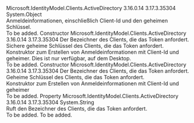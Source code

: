 <Type Name="ClientCredential" FullName="Microsoft.IdentityModel.Clients.ActiveDirectory.ClientCredential">
  <TypeSignature Language="C#" Value="public sealed class ClientCredential" />
  <TypeSignature Language="ILAsm" Value=".class public auto ansi sealed beforefieldinit ClientCredential extends System.Object" />
  <TypeSignature Language="DocId" Value="T:Microsoft.IdentityModel.Clients.ActiveDirectory.ClientCredential" />
  <TypeSignature Language="VB.NET" Value="Public NotInheritable Class ClientCredential" />
  <TypeSignature Language="F#" Value="type ClientCredential = class" />
  <AssemblyInfo>
    <AssemblyName>Microsoft.IdentityModel.Clients.ActiveDirectory</AssemblyName>
    <AssemblyVersion>3.16.0.14</AssemblyVersion>
    <AssemblyVersion>3.17.3.35304</AssemblyVersion>
  </AssemblyInfo>
  <Base>
    <BaseTypeName>System.Object</BaseTypeName>
  </Base>
  <Interfaces />
  <Docs>
    <summary>
            Anmeldeinformationen, einschließlich Client-Id und den geheimen Schlüssel.
            </summary>
    <remarks>To be added.</remarks>
  </Docs>
  <Members>
    <Member MemberName=".ctor">
      <MemberSignature Language="C#" Value="public ClientCredential (string clientId, Microsoft.IdentityModel.Clients.ActiveDirectory.ISecureClientSecret secureClientSecret);" />
      <MemberSignature Language="ILAsm" Value=".method public hidebysig specialname rtspecialname instance void .ctor(string clientId, class Microsoft.IdentityModel.Clients.ActiveDirectory.ISecureClientSecret secureClientSecret) cil managed" />
      <MemberSignature Language="DocId" Value="M:Microsoft.IdentityModel.Clients.ActiveDirectory.ClientCredential.#ctor(System.String,Microsoft.IdentityModel.Clients.ActiveDirectory.ISecureClientSecret)" />
      <MemberSignature Language="VB.NET" Value="Public Sub New (clientId As String, secureClientSecret As ISecureClientSecret)" />
      <MemberSignature Language="F#" Value="new Microsoft.IdentityModel.Clients.ActiveDirectory.ClientCredential : string * Microsoft.IdentityModel.Clients.ActiveDirectory.ISecureClientSecret -&gt; Microsoft.IdentityModel.Clients.ActiveDirectory.ClientCredential" Usage="new Microsoft.IdentityModel.Clients.ActiveDirectory.ClientCredential (clientId, secureClientSecret)" />
      <MemberType>Constructor</MemberType>
      <AssemblyInfo>
        <AssemblyName>Microsoft.IdentityModel.Clients.ActiveDirectory</AssemblyName>
        <AssemblyVersion>3.16.0.14</AssemblyVersion>
        <AssemblyVersion>3.17.3.35304</AssemblyVersion>
      </AssemblyInfo>
      <Parameters>
        <Parameter Name="clientId" Type="System.String" />
        <Parameter Name="secureClientSecret" Type="Microsoft.IdentityModel.Clients.ActiveDirectory.ISecureClientSecret" />
      </Parameters>
      <Docs>
        <param name="clientId">Der Bezeichner des Clients, die das Token anfordert.</param>
        <param name="secureClientSecret">Sichere geheime Schlüssel des Clients, die das Token anfordert.</param>
        <summary>
            Konstruktor zum Erstellen von Anmeldeinformationen mit Client-Id und geheimer. Dies ist nur verfügbar, auf dem Desktop.
            </summary>
        <remarks>To be added.</remarks>
      </Docs>
    </Member>
    <Member MemberName=".ctor">
      <MemberSignature Language="C#" Value="public ClientCredential (string clientId, string clientSecret);" />
      <MemberSignature Language="ILAsm" Value=".method public hidebysig specialname rtspecialname instance void .ctor(string clientId, string clientSecret) cil managed" />
      <MemberSignature Language="DocId" Value="M:Microsoft.IdentityModel.Clients.ActiveDirectory.ClientCredential.#ctor(System.String,System.String)" />
      <MemberSignature Language="VB.NET" Value="Public Sub New (clientId As String, clientSecret As String)" />
      <MemberSignature Language="F#" Value="new Microsoft.IdentityModel.Clients.ActiveDirectory.ClientCredential : string * string -&gt; Microsoft.IdentityModel.Clients.ActiveDirectory.ClientCredential" Usage="new Microsoft.IdentityModel.Clients.ActiveDirectory.ClientCredential (clientId, clientSecret)" />
      <MemberType>Constructor</MemberType>
      <AssemblyInfo>
        <AssemblyName>Microsoft.IdentityModel.Clients.ActiveDirectory</AssemblyName>
        <AssemblyVersion>3.16.0.14</AssemblyVersion>
        <AssemblyVersion>3.17.3.35304</AssemblyVersion>
      </AssemblyInfo>
      <Parameters>
        <Parameter Name="clientId" Type="System.String" />
        <Parameter Name="clientSecret" Type="System.String" />
      </Parameters>
      <Docs>
        <param name="clientId">Der Bezeichner des Clients, die das Token anfordert.</param>
        <param name="clientSecret">Geheime Schlüssel des Clients, die das Token anfordert.</param>
        <summary>
            Konstruktor zum Erstellen von Anmeldeinformationen mit Client-Id und geheimer
            </summary>
        <remarks>To be added.</remarks>
      </Docs>
    </Member>
    <Member MemberName="ClientId">
      <MemberSignature Language="C#" Value="public string ClientId { get; }" />
      <MemberSignature Language="ILAsm" Value=".property instance string ClientId" />
      <MemberSignature Language="DocId" Value="P:Microsoft.IdentityModel.Clients.ActiveDirectory.ClientCredential.ClientId" />
      <MemberSignature Language="VB.NET" Value="Public ReadOnly Property ClientId As String" />
      <MemberSignature Language="F#" Value="member this.ClientId : string" Usage="Microsoft.IdentityModel.Clients.ActiveDirectory.ClientCredential.ClientId" />
      <MemberType>Property</MemberType>
      <AssemblyInfo>
        <AssemblyName>Microsoft.IdentityModel.Clients.ActiveDirectory</AssemblyName>
        <AssemblyVersion>3.16.0.14</AssemblyVersion>
        <AssemblyVersion>3.17.3.35304</AssemblyVersion>
      </AssemblyInfo>
      <ReturnValue>
        <ReturnType>System.String</ReturnType>
      </ReturnValue>
      <Docs>
        <summary>
            Ruft den Bezeichner des Clients, die das Token anfordert.
            </summary>
        <value>To be added.</value>
        <remarks>To be added.</remarks>
      </Docs>
    </Member>
  </Members>
</Type>